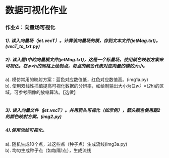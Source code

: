 # 数据可视化作业
### 作业4：向量场可视化<br/>
##### 1). 读入向量场（jet.vecT）。计算该向量场的模，存到文本文件(jetMag.txt)。(vecT_to_txt.py)<br/>
##### 2). 读入题1中的向量模文件(jetMag.txt)，这是一个标量场，使用颜色映射方案来可视化。在w×h的网格上绘制点，每点的颜色代表对应向量的模的大小。
a). 模仿常用的映射方案：蓝色对应数值低，红色对应数值高。(img1a.py)<br/>
b). 使用双线性插值提高可视化数据的分辨率，如绘制输出大小为(2*w）×(2*h)的区域，可参考图像的放缩算法。【选做】<br/><br/>
##### 3). 读入向量文件（jet.vecT）。并用箭头可视化（如示例），箭头颜色使用题2的颜色映射方案。(img2.py)<br/>
##### 4).使用流线可视化。
a). 随机生成10个点，过这些点（种子点）生成流线(img3a.py)<br/>
b). 均匀生成种子点（如每隔1点），生成流线